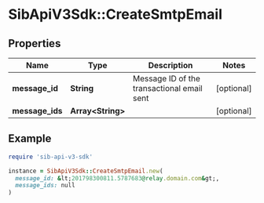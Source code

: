 # SibApiV3Sdk::CreateSmtpEmail

## Properties

| Name | Type | Description | Notes |
| ---- | ---- | ----------- | ----- |
| **message_id** | **String** | Message ID of the transactional email sent | [optional] |
| **message_ids** | **Array&lt;String&gt;** |  | [optional] |

## Example

```ruby
require 'sib-api-v3-sdk'

instance = SibApiV3Sdk::CreateSmtpEmail.new(
  message_id: &lt;201798300811.5787683@relay.domain.com&gt;,
  message_ids: null
)
```

